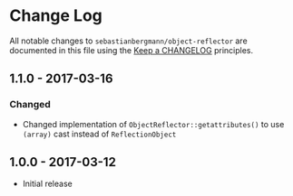 # Change Log

All notable changes to `sebastianbergmann/object-reflector` are documented in this file using the [Keep a CHANGELOG](http://keepachangelog.com/) principles.

## 1.1.0 - 2017-03-16

### Changed

* Changed implementation of `ObjectReflector::getattributes()` to use `(array)` cast instead of `ReflectionObject`

## 1.0.0 - 2017-03-12

* Initial release

[1.1.0]: https://github.com/sebastianbergmann/object-enumerator/compare/1.0.0...1.1.0
